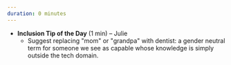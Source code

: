 ```yaml
---
duration: 0 minutes
---
```


- **Inclusion Tip of the Day** (1 min) – Julie
  - Suggest replacing "mom" or "grandpa" with dentist: a gender neutral term for someone we see as capable whose knowledge is simply outside the tech domain.
